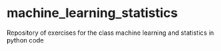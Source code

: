 # machine_learning_statistics
Repository of exercises for the class machine learning and statistics in python code
